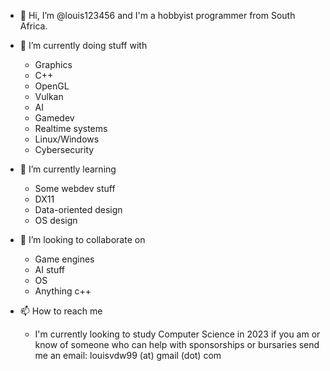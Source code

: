 - 👋 Hi, I’m @louis123456 and I'm a hobbyist programmer from South Africa. 

- 👀 I’m currently doing stuff with 
  - Graphics
  - C++
  - OpenGL
  - Vulkan
  - AI
  - Gamedev
  - Realtime systems
  - Linux/Windows
  - Cybersecurity
- 🌱 I’m currently learning 
  - Some webdev stuff
  - DX11
  - Data-oriented design
  - OS design
- 💞️ I’m looking to collaborate on
  - Game engines
  - AI stuff
  - OS
  - Anything c++
- 📫 How to reach me
  - I'm currently looking to study Computer Science in 2023 if you am or know of someone who can help with sponsorships or bursaries send me an email: louisvdw99 (at) gmail (dot) com

<!---
louis123456/louis123456 is a ✨ special ✨ repository because its `README.md` (this file) appears on your GitHub profile.
You can click the Preview link to take a look at your changes.
--->
